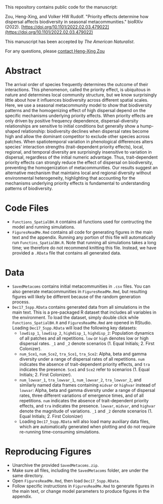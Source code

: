 This repository contains public code for the manuscript:

Zou, Heng-Xing, and Volker HW Rudolf. "Priority effects determine how dispersal affects biodiversity in seasonal metacommunities." bioRXiv (2022). [https://doi.org/10.1101/2022.02.03.479022](https://doi.org/10.1101/2022.02.03.479022)

This manuscript has been accepted by *The American Naturalist*.

For any questions, please [contact Heng-Xing Zou](hengxingzou@rice.edu)

# Abstract

The arrival order of species frequently determines the outcome of their interactions. This phenomenon, called the priority effect, is ubiquitous in nature and determines local community structure, but we know surprisingly little about how it influences biodiversity across different spatial scales. Here, we use a seasonal metacommunity model to show that biodiversity patterns and the homogenizing effect of high dispersal depend on the specific mechanisms underlying priority effects. When priority effects are only driven by positive frequency dependence, dispersal-diversity relationships are sensitive to initial conditions but generally show a hump-shaped relationship: biodiversity declines when dispersal rates become high and allow the dominant competitor to exclude other species across patches. When spatiotemporal variation in phenological differences alters species’ interaction strengths (trait-dependent priority effects), local, regional, and temporal diversity are surprisingly insensitive to variation in dispersal, regardless of the initial numeric advantage. Thus, trait-dependent priority effects can strongly reduce the effect of dispersal on biodiversity, preventing the homogenization of metacommunities. Our results suggest an alternative mechanism that maintains local and regional diversity without environmental heterogeneity, highlighting that accounting for the mechanisms underlying priority effects is fundamental to understanding patterns of biodiversity.

# Code Files

- `Functions_SpatialBH.R` contains all functions used for contructing the model and running simulations. 
- `FiguresReadMe.Rmd` contains all code for generating figures in the main text and the appendix. Running any portion of this file will automatically run `Functins_SpatialBH.R`. Note that running all simulations takes a long time; we therefore do not recommend knitting this file. Instead, we have provided a `.RData` file that contains all generated data.

# Data

- `SavedMetacoms` contains initial metacommunities in `.csv` files. You can also generate metacommunities in `FiguresReadMe.Rmd`, but resulting figures will likely be different because of the random generation process. 
- `Dec17_5spp.RData` contains generated data from all simulations in the main text. This is a pre-packaged R dataset that includes all variables in the environment. To load the dataset, simply double click while `Functions_SpatialBH.R` and `FiguresReadMe.Rmd` are opened in RStudio. Loading `Dec17_5spp.RData` will load the following key datasets:
  * `lowdisp_1`, `lowdisp_2`, `highdisp_1`, `highdisp_2`: Population dynamics of all patches and all repetitions. `low` or `high` denotes low or high dispersal rates. `_1` and `_2` denote scenarios (1. Equal Initials; 2. First Colonizer).
  * `num_Sce1`, `num_Sce2`, `tra_Sce1`, `tra_Sce2`: Alpha, beta and gamma diversity under a range of dispersal rates of all repetitions. `num` indicates the absence of trait-dependent priority effects, and `tra` indicates the presence. `Sce1` and `Sce2` refer to scenarios (1. Equal Initials; 2. First Colonizer).
  * `num_lowvar_1`, `tra_lowvar_1`, `num_lowvar_2`, `tra_lowvar_2`, and similarly named data frames containing `midvar` or `highvar` instead of `lowvar`: Alpha, beta and gamma diversity under a range of dispersal rates, three different variations of emergence times, and of all repetitions. `num` indicates the absence of trait-dependent priority effects, and `tra` indicates the presence. `lowvar`, `midvar`, and `highvar` denote the magnitude of variations. `_1` and `_2` denote scenarios (1. Equal Initials; 2. First Colonizer)
  * Loading `Dec17_5spp.RData` will also load many auxiliary data files, which are automatically generated when plotting and do not require re-running time-consuming simulations.

# Reproducing Figures

- Unarchive the provided `SavedMetacoms.zip`.
- Make sure all files, including the `SavedMetacoms` folder, are under the same directory.
- Open `FiguresReadMe.Rmd`, then load `Dec17_5spp.RData`.
- Follow specific instructions in `FiguresReadMe.Rmd` to generate figures in the main text, or change model parameters to produce figures in the appendix.

